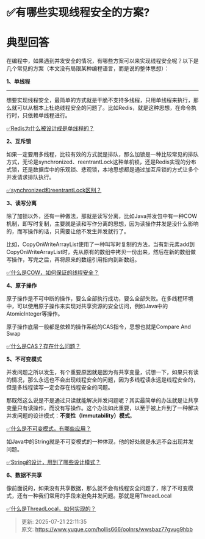 # ✅有哪些实现线程安全的方案?

# 典型回答
在编程中，如果遇到并发安全的情况，有哪些方案可以来实现线程安全呢？以下是几个常见的方案（本文没有局限某种编程语言，而是说的整体思想）：



**1、单线程**

****

想要实现线程安全，最简单的方式就是干脆不支持多线程，只用单线程来执行，那么就可以从根本上杜绝线程安全的问题了。比如Redis，就是这种思想，在命令执行时，只依赖单线程进行。



[✅Redis为什么被设计成是单线程的？](https://www.yuque.com/hollis666/oolnrs/og6nf4)



**2、互斥锁**



如果一定要用多线程，比较有效的方式就是排队，那么加锁是一种比较常见的排队方式，无论是synchronized、reentrantLock这种单机锁，还是Redis实现的分布式锁，还是数据库中的乐观锁、悲观锁，本地思想都是通过加互斥锁的方式让多个并发请求排队执行。



[✅synchronized和reentrantLock区别？](https://www.yuque.com/hollis666/oolnrs/bitupp)



**3、读写分离**



除了加锁以外，还有一种做法，那就是读写分离，比如Java并发包中有一种COW机制，即写时复制，主要就是读和写作分离的思想，因为读操作并发是没什么影响的，而写操作的话，只需要让他不发生并发就行了。



比如，CopyOnWriteArrayList使用了一种叫写时复制的方法，当有新元素add到CopyOnWriteArrayList时，先从原有的数组中拷贝一份出来，然后在新的数组做写操作，写完之后，再将原来的数组引用指向到新数组。



[✅什么是COW，如何保证的线程安全？](https://www.yuque.com/hollis666/oolnrs/sn842t5l24dmlsp4)



**4、原子操作**



原子操作是不可中断的操作，要么全部执行成功，要么全部失败。在多线程环境中，可以使用原子操作来实现对共享资源的安全访问，例如Java中的AtomicInteger等操作。



原子操作底层一般都是依赖的操作系统的CAS指令，思想也就是Compare And Swap



[✅什么是CAS？存在什么问题？](https://www.yuque.com/hollis666/oolnrs/cgckk3)



**5、不可变模式**





并发问题之所以发生，有个重要原因就是因为有共享变量，试想一下，如果只有读的情况，那么永远也不会出现线程安全的问题，因为多线程读永远是线程安全的，但是多线程读写一定会存在线程安全的问题。



那既然这么说是不是通过只读就能解决并发问题呢？其实最简单的办法就是让共享变量只有读操作，而没有写操作。这个办法如此重要，以至于被上升到了一种解决并发问题的设计模式：**不变性（Immutability）模式**。



[✅什么是不可变模式，有哪些应用？](https://www.yuque.com/hollis666/oolnrs/qlohhe)



如Java中的String就是不可变模式的一种体现，他的好处就是永远不会出现并发问题。



[✅String的设计，用到了哪些设计模式？](https://www.yuque.com/hollis666/oolnrs/bxa45gl8rgg9slqw)



**6、数据不共享**



像前面说的，如果没有共享数据，那么就不会有线程安全问题了，除了不可变模式，还有一种我们常用的手段来避免并发问题。那就是用ThreadLocal



[✅什么是ThreadLocal，如何实现的？](https://www.yuque.com/hollis666/oolnrs/ihoye3)



> 更新: 2025-07-21 22:11:35  
> 原文: <https://www.yuque.com/hollis666/oolnrs/wwsbaz77gvug9hbb>